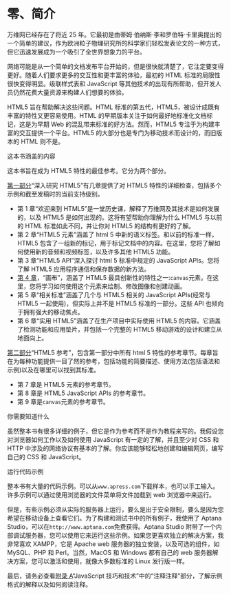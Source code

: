 # 零、简介

万维网已经存在了将近 25 年。它最初是由蒂姆·伯纳斯·李和罗伯特·卡里奥提出的一个简单的建议，作为欧洲粒子物理研究所的科学家们轻松发表论文的一种方式，但它迅速发展成为一个吸引了全世界想象力的平台。

网络可能是从一个简单的文档发布平台开始的，但是很快就清楚了，它注定要变得更好。随着人们要求更多的交互性和更丰富的体验，最初的 HTML 标准的局限性很快变得明显。级联样式表和 JavaScript 等其他技术的出现有所帮助，但开发人员仍然花费大量资源来构建人们想要的体验。

HTML5 旨在帮助解决这些问题。HTML 标准的第五代，HTML5，被设计成既有丰富的特性又更容易使用。HTML 的早期版本关注于如何最好地标准化文档标记，这是为早期 Web 的混乱带来标准的好方法。然而，HTML5 专注于为构建丰富的交互提供一个平台。HTML5 的大部分也是专门为移动技术而设计的，而旧版本的 HTML 则不是。

这本书涵盖的内容

这本书旨在成为 HTML5 特性的最佳参考。它分为两个部分。

[第一部分](pt1.html)“深入研究 HTML5”有几章提供了对 HTML5 特性的详细检查，包括多个示例和截至发稿时的当前支持级别。

*   第 1 章“欢迎来到 HTML5”是一堂历史课，解释了万维网及其技术是如何发展的，以及 HTML5 是如何出现的。这将有望帮助你理解为什么 HTML5 与以前的 HTML 标准如此不同，并让你对 HTML5 的结构有更好的了解。
*   第 2 章“HTML5 元素”涵盖了 html 5 中新的语义标签。和以前的标准一样，HTML5 包含了一组新的标记，用于标记文档中的内容。在这里，您将了解如何使用新的音频和视频标签，以及许多其他 HTML5 功能。
*   第 3 章“HTML5 API”深入探讨 html 5 标准中规定的 JavaScript APIs。您将了解 HTML5 应用程序通信和保存数据的新方法。
*   [第 4 章](04.html)，“画布”，涵盖了 HTML5 最具创新性的特性之一:`canvas`元素。在这里，您将学习如何使用这个元素来绘制、修改图像和创建动画。
*   第 5 章“相关标准”涵盖了几个与 HTML5 相关的 JavaScript APIs(经常与 HTML5 一起使用)，但实际上并不是 HTML5 标准的一部分。这些 API 也倾向于拥有强大的移动焦点。
*   第 6 章“实用 HTML5”涵盖了在生产项目中实际使用 HTML5 的内容。它涵盖了检测功能和应用垫片，并包括一个完整的 HTML5 移动游戏的设计和建立从地面向上。

[第二部分](pt2.html)“HTML5 参考”，包含第一部分中所有 html 5 特性的参考章节。每章旨在为每种功能提供一目了然的参考，包括功能的简要描述、使用方法(包括语法和示例)以及在哪里可以找到其标准。

*   第 7 章是 HTML5 元素的参考章节。
*   第 8 章是 HTML5 JavaScript APIs 的参考章节。
*   第 9 章是`canvas`元素的参考章节。

你需要知道什么

虽然整本书有很多详细的例子，但它是作为参考而不是作为教程来写的。我假设您对浏览器如何工作以及如何使用 JavaScript 有一定的了解，并且至少对 CSS 和 HTTP 中涉及的网络协议有基本的了解。你应该能够轻松地创建和编辑网页，编写自己的 CSS 和 JavaScript。

运行代码示例

整本书有大量的代码示例。可以从`www.apress.com`下载样本，也可以手工输入。许多示例可以通过使用浏览器的文件菜单将文件加载到 web 浏览器中来运行。

但是，有些示例必须从实际的服务器上运行，要么是出于安全限制，要么是因为您希望在移动设备上查看它们。为了构建和测试书中的所有例子，我使用了 Aptana Studio，可以在`http://www.aptana.com`免费获得。Aptana Studio 附带了一个内部调试服务器，您可以使用它来运行这些示例。如果您更喜欢独立的解决方案，我非常喜欢 XAMPP，它是 Apache web 服务器的独立安装，以及可选的组件，如 MySQL、PHP 和 Perl。当然，MacOS 和 Windows 都有自己的 web 服务器解决方案，您可以激活和使用，就像大多数标准的 Linux 发行版一样。

最后，请务必查看[附录 A](10.html)“JavaScript 技巧和技术”中的“注释注释”部分，了解示例格式的解释以及如何阅读注释。